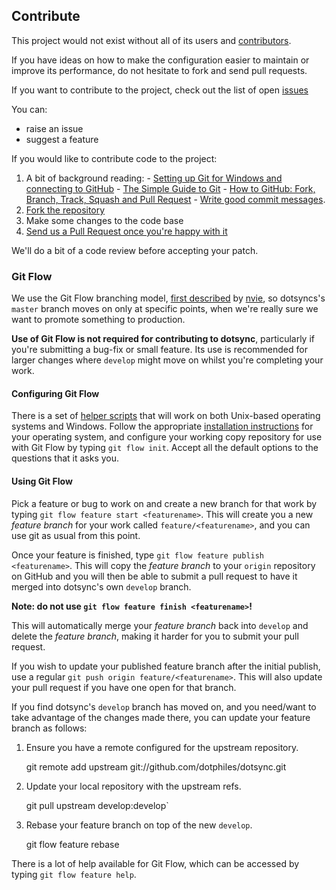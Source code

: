 Contribute
----------

This project would not exist without all of its users and [contributors][1].

If you have ideas on how to make the configuration easier to maintain or
improve its performance, do not hesitate to fork and send pull requests.

If you want to contribute to the project, check out the list of open [issues][2]

You can:

 - raise an issue
 - suggest a feature

If you would like to contribute code to the project:

  1. A bit of background reading:
    - [Setting up Git for Windows and connecting to GitHub][3]
    - [The Simple Guide to Git][4]
    - [How to GitHub: Fork, Branch, Track, Squash and Pull Request][4]
    - [Write good commit messages][11].
  2. [Fork the repository][5]
  3. Make some changes to the code base
  4. [Send us a Pull Request once you're happy with it][6]

We'll do a bit of a code review before accepting your patch.

### Git Flow

We use the Git Flow branching model, [first described][7] by [nvie][8],
so dotsyncs's `master` branch moves on only at specific points, when we're
really sure we want to promote something to production.

**Use of Git Flow is not required for contributing to dotsync**, particularly
if you're submitting a bug-fix or small feature.  Its use is recommended for
larger changes where `develop` might move on whilst you're completing your work.

#### Configuring Git Flow

There is a set of [helper scripts][9] that will work on both Unix-based
operating systems and Windows.  Follow the appropriate
[installation instructions][10] for your operating system, and configure your
working copy repository for use with Git Flow by typing `git flow init`.
Accept all the default options to the questions that it asks you.

#### Using Git Flow

Pick a feature or bug to work on and create a new branch for that work by
typing `git flow feature start <featurename>`.  This will create you a new
*feature branch* for your work called `feature/<featurename>`, and you can use
git as usual from this point.

Once your feature is finished, type `git flow feature publish <featurename>`.
This will copy the *feature branch* to your `origin` repository on GitHub and
you will then be able to submit a pull request to have it merged into dotsync's
own `develop` branch.

**Note: do not use `git flow feature finish <featurename>`!**

This will automatically merge your *feature branch* back into `develop` and
delete the *feature branch*, making it harder for you to submit your pull
request.

If you wish to update your published feature branch after the initial publish,
use a regular `git push origin feature/<featurename>`.  This will also update
your pull request if you have one open for that branch.

If you find dotsync's `develop` branch has moved on, and you need/want to take
advantage of the changes made there, you can update your feature branch as
follows:

  1. Ensure you have a remote configured for the upstream repository.

       git remote add upstream git://github.com/dotphiles/dotsync.git

  2. Update your local repository with the upstream refs.

        git pull upstream develop:develop`

  3. Rebase your feature branch on top of the new `develop`.

        git flow feature rebase <featurename>

There is a lot of help available for Git Flow, which can be accessed by typing
`git flow feature help`.

[1]: https://github.com/dotphiles/dotsync/contributors
[2]: https://github.com/dotphiles/dotsync/issues
[3]: http://help.github.com/win-set-up-git/
[4]: http://rogerdudler.github.com/git-guide/
[5]: http://help.github.com/fork-a-repo/
[6]: http://help.github.com/send-pull-requests/
[7]: http://nvie.com/posts/a-successful-git-branching-model/
[8]: http://www.twitter.com/nvie
[9]: https://github.com/nvie/gitflow
[10]: https://github.com/nvie/gitflow/wiki/Installation
[11]: http://tbaggery.com/2008/04/19/a-note-about-git-commit-messages.html

